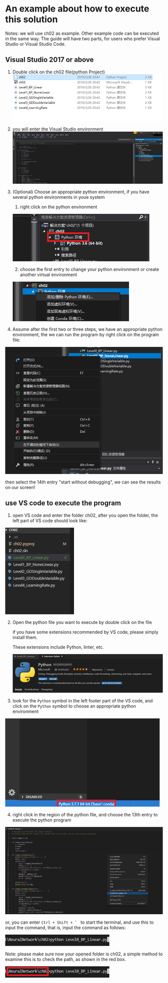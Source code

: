 # An example about how to execute this solution

Notes: we will use ch02 as example. Other example code can be executed in the same way. The guide will have two parts, for users who prefer Visual Studio or Visual Studio Code.

## Visual Studio 2017 or above

1. Double click on the ch02 file(python Project)
![](./Images/1.PNG)

2. you will enter the Visual Studio environment
![](./Images/2.PNG)

3. (Optional) Choose an appropriate python environment, if you have several python environments in youe system
    1. right click on the python environment

    ![](./Images/3.PNG)

    2. choose the first entry to change your python environment or create another virtual environment

    ![](./Images/4.PNG)

4. Assume after the first two or three steps, we have an appropriate python environment, the we can run the program by right click on the program file:

![](./Images/5.PNG)

then select the 14th entry "start without debugging", we can see the results on our screen!

## use VS code to execute the program

1. open VS code and enter the folder ch02, after you open the folder, the left part of VS code should look like:

![](./Images/6.PNG)

2. Open the python file you want to execute by double click on the file

   if you have some extensions recommended by VS code, please simply install them.

   These extensions include Python, linter, etc.
  
   ![](./Images/7.PNG)

3. look for the `Python` symbol in the left footer part of the VS code, and click on the `Python` symbol to choose an appropriate python environment

![](./Images/8.PNG)

4. right click in the region of the python file, and choose the 13th entry to execute the python program

![](./Images/9.PNG)

or, you can enter ```Ctrl + Shift + ` ``` to start the terminal, and use this to input the command, that is, input the command as follows:

![](./Images/10.PNG)

Note: please make sure now your opened folder is ch02, a simple method to examine this is to check the path, as shown in the red box.

![](./Images/11.PNG)